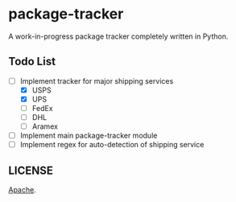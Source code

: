 # package-tracker

A work-in-progress package tracker completely written in Python.

## Todo List
- [ ] Implement tracker for major shipping services
    - [X] USPS
    - [X] UPS
    - [ ] FedEx
    - [ ] DHL
    - [ ] Aramex
- [ ] Implement main package-tracker module
- [ ] Implement regex for auto-detection of shipping service

## LICENSE
[Apache](LICENSE).
